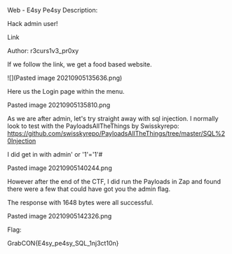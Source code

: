 Web - E4sy Pe4sy
Description:

Hack admin user!

Link

Author: r3curs1v3_pr0xy

If we follow the link, we get a food based website.

![](Pasted image 20210905135636.png)

Here us the Login page within the menu.

Pasted image 20210905135810.png

As we are after admin, let's try straight away with sql injection. I normally look to test with the PayloadsAllTheThings by Swisskyrepo:
https://github.com/swisskyrepo/PayloadsAllTheThings/tree/master/SQL%20Injection

I did get in with admin' or '1'='1'#

Pasted image 20210905140244.png

However after the end of the CTF, I did run the Payloads in Zap and found there were a few that could have got you the admin flag.

The response with 1648 bytes were all successful.

Pasted image 20210905142326.png

Flag:

GrabCON{E4sy_pe4sy_SQL_1nj3ct10n}
